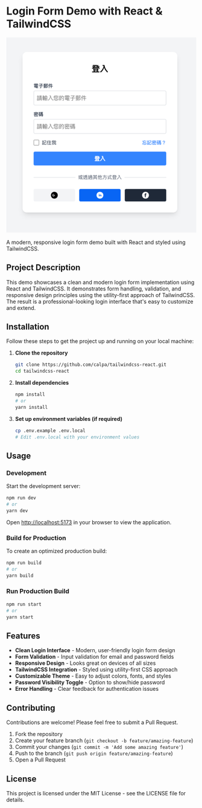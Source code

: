 # Login Form Demo with React & TailwindCSS

![LoginForm.png](./LoginForm.png)

A modern, responsive login form demo built with React and styled using TailwindCSS.

## Project Description

This demo showcases a clean and modern login form implementation using React and TailwindCSS. It demonstrates form handling, validation, and responsive design principles using the utility-first approach of TailwindCSS. The result is a professional-looking login interface that's easy to customize and extend.

## Installation

Follow these steps to get the project up and running on your local machine:

1. **Clone the repository**

   ```bash
   git clone https://github.com/calpa/tailwindcss-react.git
   cd tailwindcss-react
   ```

2. **Install dependencies**

   ```bash
   npm install
   # or
   yarn install
   ```

3. **Set up environment variables (if required)**
   ```bash
   cp .env.example .env.local
   # Edit .env.local with your environment values
   ```

## Usage

### Development

Start the development server:

```bash
npm run dev
# or
yarn dev
```

Open [http://localhost:5173](http://localhost:5173) in your browser to view the application.

### Build for Production

To create an optimized production build:

```bash
npm run build
# or
yarn build
```

### Run Production Build

```bash
npm run start
# or
yarn start
```

## Features

- **Clean Login Interface** - Modern, user-friendly login form design
- **Form Validation** - Input validation for email and password fields
- **Responsive Design** - Looks great on devices of all sizes
- **TailwindCSS Integration** - Styled using utility-first CSS approach
- **Customizable Theme** - Easy to adjust colors, fonts, and styles
- **Password Visibility Toggle** - Option to show/hide password
- **Error Handling** - Clear feedback for authentication issues

## Contributing

Contributions are welcome! Please feel free to submit a Pull Request.

1. Fork the repository
2. Create your feature branch (`git checkout -b feature/amazing-feature`)
3. Commit your changes (`git commit -m 'Add some amazing feature'`)
4. Push to the branch (`git push origin feature/amazing-feature`)
5. Open a Pull Request

## License

This project is licensed under the MIT License - see the LICENSE file for details.
